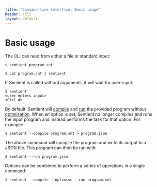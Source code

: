 ```yaml
---
title: "Command-line interface: Basic usage"
header: /cli
layout: default
---
```

# Basic usage

The CLI can read from either a file or standard input:

```
$ sentient program.snt

$ cat program.snt | sentient
```

If Sentient is called without arguments, it will wait for user-input:

```
$ sentient
<user enters input>
<Ctrl-d>
```

By default, Sentient will [compile](./compile) and [run](./run) the provided
program without [optimisation](./optimise). When an option is set, Sentient no
longer compiles and runs the input program and instead performs the task for
that option. For example:

```
$ sentient --compile program.snt > program.json
```

The above command will compile the program and write its output to a JSON file.
This program can then be run with:

```
$ sentient --run program.json
```

Options can be combined to perform a series of operations in a single command:

```
$ sentient --compile --optimise --run program.snt
```
